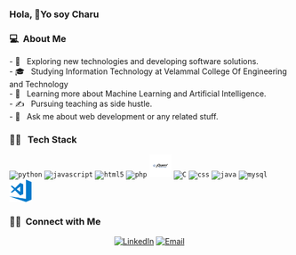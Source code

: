### Hola, 👋Yo soy Charu
<h3> 💻 &nbsp;About Me </h3>
- 🤔 &nbsp; Exploring new technologies and developing software solutions.<br>
- 🎓 &nbsp; Studying Information Technology at Velammal College Of Engineering and Technology<br>
- 🌱 &nbsp; Learning more about Machine Learning and Artificial Intelligence.<br>
- ✍️ &nbsp; Pursuing teaching as side hustle. <br>
- 💬 &nbsp; Ask me about web development or any related stuff.<br>

<h3> 🤝🏻 &nbsp; Tech Stack </h3>
<code><img height="40" src="https://devicons.github.io/devicon/devicon.git/icons/python/python-original.svg" title="python"></code>
<code><img height="40" src="https://devicons.github.io/devicon/devicon.git/icons/javascript/javascript-original.svg" title="javascript"></code>
<code><img height="40" src="https://devicons.github.io/devicon/devicon.git/icons/html5/html5-original-wordmark.svg" title="html5"></code>
<code><img height="40" src="https://devicons.github.io/devicon/devicon.git/icons/php/php-original.svg" title="php"></code>
<code><img height="40" src="https://raw.githubusercontent.com/github/explore/80688e429a7d4ef2fca1e82350fe8e3517d3494d/topics/jquery/jquery.png" title="jquery"></code>
<code><img height="40" src="https://devicons.github.io/devicon/devicon.git/icons/c/c-original.svg" title="C"></code>
<code><img height="40" src="https://devicons.github.io/devicon/devicon.git/icons/css3/css3-original-wordmark.svg" title="css"></code>
<code><img height="40" src="https://devicons.github.io/devicon/devicon.git/icons/java/java-original-wordmark.svg" title="java"></code>
<code><img height="40" src="https://devicons.github.io/devicon/devicon.git/icons/mysql/mysql-original-wordmark.svg" title="mysql"></code>
<code><img height="40" src="https://raw.githubusercontent.com/github/explore/80688e429a7d4ef2fca1e82350fe8e3517d3494d/topics/visual-studio-code/visual-studio-code.png" title="vscode"></code>
<h3> 🤝🏻 &nbsp;Connect with Me </h3>
<p align="center">
<a href="https://bit.ly/31Dj8dH"><img alt="LinkedIn" src="https://img.shields.io/badge/LinkedIn-Charulatha%20J-blue?style=flat-square&logo=linkedin"></a>
<a href="mailto:charulathajanardhanan@gmail.com"><img alt="Email" src="https://img.shields.io/badge/Email-charulathajanardhanan@gmail.com-blue?style=flat-square&logo=gmail"></a>
</p>




